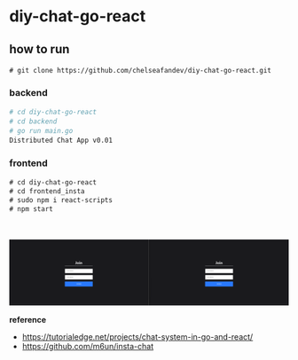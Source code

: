 # diy-chat-go-react

## how to run

```
# git clone https://github.com/chelseafandev/diy-chat-go-react.git
```

### backend
```bash
# cd diy-chat-go-react
# cd backend
# go run main.go
Distributed Chat App v0.01
```

### frontend
```
# cd diy-chat-go-react
# cd frontend_insta
# sudo npm i react-scripts
# npm start
```

<br>
<br>

<img src="/resource/chat-demo.gif" />

<br>

**reference**
- https://tutorialedge.net/projects/chat-system-in-go-and-react/
- https://github.com/m6un/insta-chat
